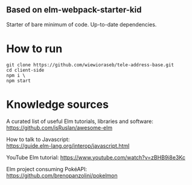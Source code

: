 ## Based on elm-webpack-starter-kid

Starter of bare minimum of code. Up-to-date dependencies.

# How to run
```
git clone https://github.com/wiewioraseb/tele-address-base.git
cd client-side
npm i \
npm start
```

# Knowledge sources

A curated list of useful Elm tutorials, libraries and software:  
https://github.com/isRuslan/awesome-elm

How to talk to Javascript:  
https://guide.elm-lang.org/interop/javascript.html 

YouTube Elm tutorial:
https://www.youtube.com/watch?v=zBHB9i8e3Kc

Elm project consuming PokéAPI:
https://github.com/brenopanzolini/pokelmon
